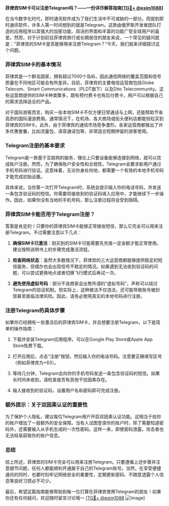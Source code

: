 **菲律宾SIM卡可以注册Telegram吗？——一份详尽解答指南[[TG💪+ @esim1088](https://t.me/s/esim1088)]**

在当今数字化时代，即时通讯软件成为了我们生活中不可或缺的一部分。而提到即时通讯软件，许多人第一时间想到的就是Telegram。这款由俄罗斯开发者团队打造的应用程序以其强大的加密功能、简洁的界面和丰富的功能广受全球用户的喜爱。然而，对于计划前往菲律宾旅行或长期居住的朋友来说，一个常见的疑问就是：“菲律宾的SIM卡是否能够用来注册Telegram？”今天，我们就来详细探讨这个问题。

### 菲律宾SIM卡的基本情况

菲律宾是一个群岛国家，拥有超过7000个岛屿，因此通信网络的覆盖范围和信号质量在不同地区可能会有所差异。目前，菲律宾的主要电信运营商包括Globe Telecom、Smart Communications（PLDT旗下）以及Dito Telecommunity。这些运营商提供的SIM卡种类繁多，既有预付费卡也有后付费卡，用户可以根据自己的需求选择适合的产品。

对于国际游客而言，购买一张本地SIM卡不仅方便日常通话与上网，还能帮助节省高昂的国际漫游费用。通常情况下，在机场、各大商场或街头便利店都能轻松买到菲律宾的SIM卡。此外，由于菲律宾的通信市场竞争激烈，各家运营商都推出了许多优惠套餐，比如流量包、语音通话包等，非常适合短期停留的游客使用。

### Telegram注册的基本要求

Telegram是一款基于互联网的服务，理论上只要设备能够连接到网络，就可以完成账户注册。然而，为了确保账户安全性和合规性，Telegram会要求新用户通过手机号码进行验证。这意味着，无论你身处何地，都需要一个有效的本地手机号码才能完成初始设置。

具体来说，当你第一次打开Telegram时，系统会提示输入你的电话号码，并发送一条包含验证码的短信。你需要将接收到的验证码填入应用中，才能继续下一步操作。因此，如果你没有当地的手机号码，那么注册过程将会受到阻碍。

### 菲律宾SIM卡能否用于Telegram注册？

答案是肯定的！只要你的菲律宾SIM卡能够正常接收短信，那么它完全可以用来注册Telegram。不过需要注意以下几点：

1. **确保SIM卡已激活**：刚买到的SIM卡可能需要先充值一定金额才能正常使用。建议按照说明书上的步骤完成激活流程。
   
2. **检查网络状态**：虽然大多数情况下，菲律宾的三大运营商都能够提供稳定的短信服务，但偶尔也会出现信号不稳定的情况。如果遇到无法收到验证码的问题，可以尝试更换地点或者切换飞行模式后再试一次。
   
3. **避免使用虚拟号码**：部分不良商家会出售所谓的“虚拟号码”，声称可以绕过Telegram的验证机制。但实际上，这种做法不仅违法，还可能导致账号被封禁甚至面临法律风险。因此，请务必使用真实的本地号码进行注册。

### 注册Telegram的具体步骤

如果你已经拥有一张激活后的菲律宾SIM卡，并且想要注册Telegram，以下是简单的操作指南：

1. 下载并安装Telegram应用程序。可以在Google Play Store或Apple App Store免费下载。
   
2. 打开应用后，点击“注册”按钮，然后输入你的电话号码。注意要正确填写区号（例如菲律宾为+63）。
   
3. 等待几分钟，Telegram会向你的手机号码发送一条包含验证码的短信。如果长时间未收到，请检查是否有其他干扰因素存在。
   
4. 输入接收到的验证码，设置用户名和密码即可完成注册。

### 额外提示：关于双因素认证的重要性

为了保护个人隐私，建议每位Telegram用户开启双因素认证功能。这相当于给你的账户增加了一层额外的安全保障。当有人试图登录你的账户时，除了需要知道密码外，还需要输入从手机生成的一次性密码。这样一来，即使密码泄露，攻击者也无法轻易获取你的账户信息。

### 总结

综上所述，菲律宾的SIM卡完全可以用来注册Telegram。只要遵循上述步骤并注意细节问题，任何人都能顺利开通属于自己的Telegram账号。当然，在享受便捷通讯的同时，也要时刻牢记网络安全的重要性，定期更新密码、不随意透露个人信息等良好习惯必不可少。

最后，希望这篇指南能够帮助到每一位打算在菲律宾使用Telegram的朋友！如果你还有任何疑问，欢迎随时留言讨论哦～ [[TG💪+ @esim1088](https://t.me/s/esim1088) ![Image](https://i.postimg.cc/4NQfJmqS/Snipaste-2025-05-13-00-14-12.png)]